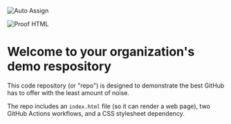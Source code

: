 ![Auto Assign](https://github.com/caszx1/demo-repository/actions/workflows/auto-assign.yml/badge.svg)

![Proof HTML](https://github.com/caszx1/demo-repository/actions/workflows/proof-html.yml/badge.svg)

# Welcome to your organization's demo respository
This code repository (or "repo") is designed to demonstrate the best GitHub has to offer with the least amount of noise.

The repo includes an `index.html` file (so it can render a web page), two GitHub Actions workflows, and a CSS stylesheet dependency.
